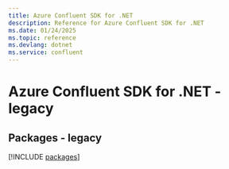 ```yaml
---
title: Azure Confluent SDK for .NET
description: Reference for Azure Confluent SDK for .NET
ms.date: 01/24/2025
ms.topic: reference
ms.devlang: dotnet
ms.service: confluent
---
```

# Azure Confluent SDK for .NET - legacy
## Packages - legacy
[!INCLUDE [packages](confluent-index.md)]